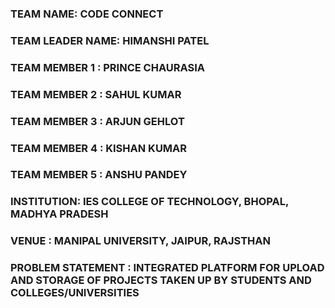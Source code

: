 ### TEAM NAME: CODE CONNECT
### TEAM LEADER NAME: HIMANSHI PATEL
### TEAM MEMBER 1 : PRINCE CHAURASIA
### TEAM MEMBER 2 : SAHUL KUMAR
### TEAM MEMBER 3 : ARJUN GEHLOT
### TEAM MEMBER 4 : KISHAN KUMAR
### TEAM MEMBER 5 : ANSHU PANDEY
### INSTITUTION: IES COLLEGE OF TECHNOLOGY, BHOPAL, MADHYA PRADESH
### VENUE : MANIPAL UNIVERSITY, JAIPUR, RAJSTHAN
### PROBLEM STATEMENT : INTEGRATED PLATFORM FOR UPLOAD AND STORAGE OF PROJECTS TAKEN UP BY STUDENTS AND COLLEGES/UNIVERSITIES
